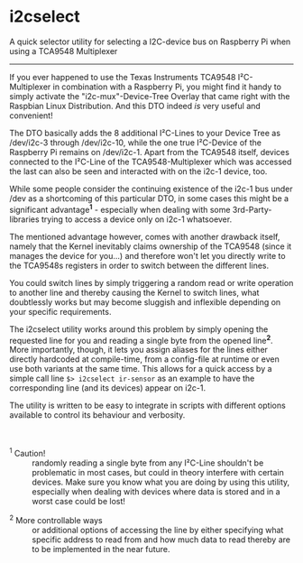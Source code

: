# i2cselect
A quick selector utility for selecting a I2C-device bus on Raspberry Pi when using a TCA9548 Multiplexer

***

If you ever happened to use the Texas Instruments TCA9548 I²C-Multiplexer in combination with a Raspberry Pi, you might find it handy to simply activate the "i2c-mux"-Device-Tree Overlay that came right with the Raspbian Linux Distribution.
And this DTO indeed _is_ very useful and convenient!

The DTO basically adds the 8 additional I²C-Lines to your Device Tree as /dev/i2c-3 through /dev/i2c-10, while the one true I²C-Device of the Raspberry Pi remains on /dev/i2c-1.
Apart from the TCA9548 itself, devices connected to the I²C-Line of the TCA9548-Multiplexer which was accessed the last can also be seen and interacted with on the i2c-1 device, too. 

While some people consider the continuing existence of the i2c-1 bus under /dev as a shortcoming of this particular DTO, in some cases this might be a significant advantage<sup><b>1</b></sup> - especially when dealing with some 3rd-Party-libraries trying to access a device only on i2c-1 whatsoever.

The mentioned advantage however, comes with another drawback itself, namely that the Kernel inevitably claims ownership of the TCA9548 (since it manages the device for you...) and therefore won't let you directly write to the TCA9548s registers in order to switch between the different lines.

You could switch lines by simply triggering a random read or write operation to another line and thereby causing the Kernel to switch lines, what doubtlessly works but may become sluggish and inflexible depending on your specific requirements.

The i2cselect utility works around this problem by simply opening the requested line for you and reading a single byte from the opened line<sup><b>2</b></sup>. More importantly, though, it lets you assign aliases for the lines either directly hardcoded at compile-time, from a config-file at runtime or even use both variants at the same time. This allows for a quick access by a simple call line `$> i2cselect ir-sensor` as an example to have the corresponding line (and its devices) appear on i2c-1.

The utility is written to be easy to integrate in scripts with different options available to control its behaviour and verbosity.
<br>
<br>
<br>

<dl>
  <dt><sup>1</sup> Caution!</dt><dd>randomly reading a single byte from any I²C-Line shouldn't be problematic in most cases, but could in theory interfere with certain devices. Make sure you know what you are doing by using this utility, especially when dealing with devices where data is stored and in a worst case could be lost!</dd>
</dl>
<dl>
  <dt><sup>2</sup> More controllable ways</dt><dd>or additional options of accessing the line by either specifying what specific address to read from and how much data to read thereby are to be implemented in the near future.</dd>
</dl>
